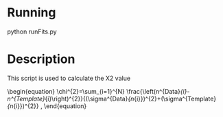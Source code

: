 Running
=======
python runFits.py


Description
===========
This script is used to calculate the X2 value 

\begin{equation}
\chi^{2}=\sum_{i=1}^{N} \frac{\left(n^{Data}_{i}-n^{Template}_{i}\right)^{2}}{(\sigma^{Data}_{n_{i}})^{2}+(\sigma^{Template}_{n_{i}})^{2}} ,
\end{equation}
